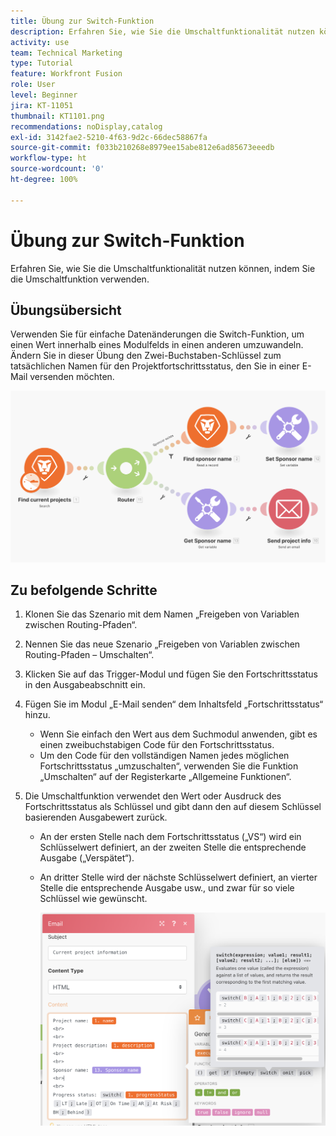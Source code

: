```yaml
---
title: Übung zur Switch-Funktion
description: Erfahren Sie, wie Sie die Umschaltfunktionalität nutzen können, indem Sie die Umschaltfunktion verwenden.
activity: use
team: Technical Marketing
type: Tutorial
feature: Workfront Fusion
role: User
level: Beginner
jira: KT-11051
thumbnail: KT1101.png
recommendations: noDisplay,catalog
exl-id: 3142fae2-5210-4f63-9d2c-66dec58867fa
source-git-commit: f033b210268e8979ee15abe812e6ad85673eeedb
workflow-type: ht
source-wordcount: '0'
ht-degree: 100%

---
```


# Übung zur Switch-Funktion

Erfahren Sie, wie Sie die Umschaltfunktionalität nutzen können, indem Sie die Umschaltfunktion verwenden.

## Übungsübersicht

Verwenden Sie für einfache Datenänderungen die Switch-Funktion, um einen Wert innerhalb eines Modulfelds in einen anderen umzuwandeln. Ändern Sie in dieser Übung den Zwei-Buchstaben-Schlüssel zum tatsächlichen Namen für den Projektfortschrittsstatus, den Sie in einer E-Mail versenden möchten.

![Umschaltfunktion Bild 1](../12-exercises/assets/switch-function-walkthrough-1.png)

## Zu befolgende Schritte

1. Klonen Sie das Szenario mit dem Namen „Freigeben von Variablen zwischen Routing-Pfaden“.
1. Nennen Sie das neue Szenario „Freigeben von Variablen zwischen Routing-Pfaden – Umschalten“.
1. Klicken Sie auf das Trigger-Modul und fügen Sie den Fortschrittsstatus in den Ausgabeabschnitt ein.
1. Fügen Sie im Modul „E-Mail senden“ dem Inhaltsfeld „Fortschrittsstatus“ hinzu.

   + Wenn Sie einfach den Wert aus dem Suchmodul anwenden, gibt es einen zweibuchstabigen Code für den Fortschrittsstatus.
   + Um den Code für den vollständigen Namen jedes möglichen Fortschrittsstatus „umzuschalten“, verwenden Sie die Funktion „Umschalten“ auf der Registerkarte „Allgemeine Funktionen“.

1. Die Umschaltfunktion verwendet den Wert oder Ausdruck des Fortschrittsstatus als Schlüssel und gibt dann den auf diesem Schlüssel basierenden Ausgabewert zurück.

   + An der ersten Stelle nach dem Fortschrittsstatus („VS“) wird ein Schlüsselwert definiert, an der zweiten Stelle die entsprechende Ausgabe („Verspätet“).
   + An dritter Stelle wird der nächste Schlüsselwert definiert, an vierter Stelle die entsprechende Ausgabe usw., und zwar für so viele Schlüssel wie gewünscht.

     ![Umschaltfunktion Bild 2](../12-exercises/assets/switch-function-walkthrough-2.png)
